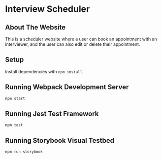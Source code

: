 # Interview Scheduler

## About The Website

This is a scheduler website where a user can book an appointment with an interviewer, and the user can also edit or delete their appointment. 

## Setup

Install dependencies with `npm install`.

## Running Webpack Development Server

```sh
npm start
```

## Running Jest Test Framework

```sh
npm test
```

## Running Storybook Visual Testbed

```sh
npm run storybook
```
